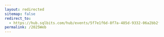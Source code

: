 ```yaml
---
layout: redirected
sitemap: false
redirect_to:
  - https://hub.sqlbits.com/hub/events/5f7e1f6d-8f7a-485d-9332-06a2bb2f7988
permalink: /2025Web
---
```

